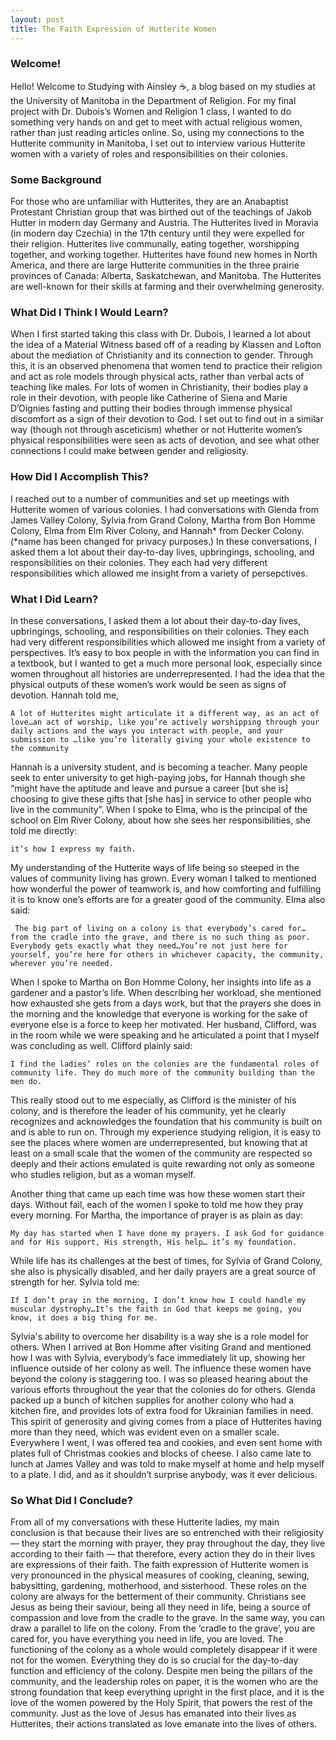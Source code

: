 ```yaml
---
layout: post
title: The Faith Expression of Hutterite Women
---
```


### Welcome! 
Hello! Welcome to Studying with Ainsley ☕️, a blog based on my studies at the University of Manitoba in the Department of Religion. For my final project with Dr. Dubois’s Women and Religion 1 class, I wanted to do something very hands on and get to meet with actual religious women, rather than just reading articles online. So, using my connections to the Hutterite community in Manitoba, I set out to interview various Hutterite women with a variety of roles and responsibilities on their colonies. 

### Some Background

For those who are unfamiliar with Hutterites, they are an Anabaptist Protestant Christian group that was birthed out of the teachings of Jakob Hutter in modern day Germany and Austria. The Hutterites lived in Moravia (in modern day Czechia) in the 17th century until they were expelled for their religion. Hutterites live communally, eating together, worshipping together, and working together. Hutterites have found new homes in North America, and there are large Hutterite communities in the three prairie provinces of Canada: Alberta, Saskatchewan, and Manitoba. The Hutterites are well-known for their skills at farming and their overwhelming generosity. 

### What Did I Think I Would Learn? 
When I first started taking this class with Dr. Dubois, I learned a lot about the idea of a Material Witness based off of a reading by Klassen and Lofton about the mediation of Christianity and its connection to gender. Through this, it is an observed phenomena that women tend to practice their religion and act as role models through physical acts, rather than verbal acts of teaching like males. For lots of women in Christianity, their bodies play a role in their devotion, with people like Catherine of Siena and Marie D’Oignies fasting and putting their bodies through immense physical discomfort as a sign of their devotion to God. I set out to find out in a similar way (though not through asceticism) whether or not Hutterite women’s physical responsibilities were seen as acts of devotion, and see what other connections I could make between gender and religiosity. 

### How Did I Accomplish This? 
I reached out to a number of communities and set up meetings with Hutterite women of various colonies. I had conversations with Glenda from James Valley Colony, Sylvia from Grand Colony, Martha from Bon Homme Colony, Elma from Elm River Colony, and Hannah* from Decker Colony. 
(*name has been changed for privacy purposes.)
In these conversations, I asked them a lot about their day-to-day lives, upbringings, schooling, and responsibilities on their colonies. They each had very different responsibilities which allowed me insight from a variety of persepctives. 

### What I Did Learn?

In these conversations, I asked them a lot about their day-to-day lives, upbringings, schooling, and responsibilities on their colonies. They each had very different responsibilities which allowed me insight from a variety of perspectives. It’s easy to box people in with the information you can find in a textbook, but I wanted to get a much more personal look, especially since women throughout all histories are underrepresented. I had the idea that the physical outputs of these women’s work would be seen as signs of devotion. Hannah told me,

```A lot of Hutterites might articulate it a different way, as an act of love…an act of worship, like you’re actively worshipping through your daily actions and the ways you interact with people, and your submission to …like you’re literally giving your whole existence to the community```

Hannah is a university student, and is becoming a teacher. Many people seek to enter university to get high-paying jobs, for Hannah though she “might have the aptitude and leave and pursue a career [but she is] choosing to give these gifts that [she has] in service to other people who live in the community”. When I spoke to Elma, who is the principal of the school on Elm River Colony, about how she sees her responsibilities, she told me directly:

```it’s how I express my faith.```

My understanding of the Hutterite ways of life being so steeped in the values of community living has grown. Every woman I talked to mentioned how wonderful the power of teamwork is, and how comforting and fulfilling it is to know one’s efforts are for a greater good of the community. Elma also said:

``` The big part of living on a colony is that everybody’s cared for… from the cradle into the grave, and there is no such thing as poor. Everybody gets exactly what they need…You’re not just here for yourself, you’re here for others in whichever capacity, the community, wherever you’re needed.```

When I spoke to Martha on Bon Homme Colony, her insights into life as a gardener and a pastor’s life. When describing her workload, she mentioned how exhausted she gets from a days work, but that the prayers she does in the morning and the knowledge that everyone is working for the sake of everyone else is a force to keep her motivated. Her husband, Clifford, was in the room while we were speaking and he articulated a point that I myself was concluding as well. Clifford plainly said:

```I find the ladies’ roles on the colonies are the fundamental roles of community life. They do much more of the community building than the men do.```

This really stood out to me especially, as Clifford is the minister of his colony, and is therefore the leader of his community, yet he clearly recognizes and acknowledges the foundation that his community is built on and is able to run on. Through my experience studying religion, it is easy to see the places where women are underrepresented, but knowing that at least on a small scale that the women of the community are respected so deeply and their actions emulated is quite rewarding not only as someone who studies religion, but as a woman myself.
 
Another thing that came up each time was how these women start their days. Without fail, each of the women I spoke to told me how they pray every morning. For Martha, the importance of prayer is as plain as day: 

```My day has started when I have done my prayers. I ask God for guidance and for His support, His strength, His help… it’s my foundation.```

While life has its challenges at the best of times, for Sylvia of Grand Colony, she also is physically disabled, and her daily prayers are a great source of strength for her. Sylvia told me:


```If I don’t pray in the morning, I don’t know how I could handle my muscular dystrophy…It’s the faith in God that keeps me going, you know, it does a big thing for me.```


Sylvia's ability to overcome her disability is a way she is a role model for others. When I arrived at Bon Homme after visiting Grand and mentioned how I was with Sylvia, everybody’s face immediately lit up, showing her influence outside of her colony as well. 
The influence these women have beyond the colony is staggering too. I was so pleased hearing about the various efforts throughout the year that the colonies do for others. Glenda packed up a bunch of kitchen supplies for another colony who had a kitchen fire, and provides lots of extra food for Ukrainian families in need. This spirit of generosity and giving comes from a place of Hutterites having more than they need, which was evident even on a smaller scale. Everywhere I went, I was offered tea and cookies, and even sent home with plates full of Christmas cookies and blocks of cheese. I also came late to lunch at James Valley and was told to make myself at home and help myself to a plate. I did, and as it shouldn’t surprise anybody, was it ever delicious. 

### So What Did I Conclude? 

From all of my conversations with these Hutterite ladies, my main conclusion is that because their lives are so entrenched with their religiosity — they start the morning with prayer, they pray throughout the day, they live according to their faith — that therefore, every action they do in their lives are expressions of their faith. The faith expression of Hutterite women is very pronounced in the physical measures of cooking, cleaning, sewing, babysitting, gardening, motherhood, and sisterhood. These roles on the colony are always for the betterment of their community. Christians see Jesus as being their saviour, being all they need in life, being a source of compassion and love from the cradle to the grave. In the same way, you can draw a parallel to life on the colony. From the ‘cradle to the grave’, you are cared for, you have everything you need in life, you are loved. The functioning of the colony as a whole would completely disappear if it were not for the women. Everything they do is so crucial for the day-to-day function and efficiency of the colony. Despite men being the pillars of the community, and the leadership roles on paper, it is the women who are the strong foundation that keep everything upright in the first place, and it is the love of the women powered by the Holy Spirit, that powers the rest of the community. Just as the love of Jesus has emanated into their lives as Hutterites, their actions translated as love emanate into the lives of others. 




